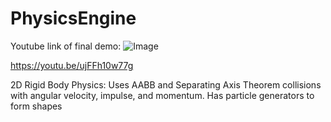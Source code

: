 # PhysicsEngine
Youtube link of final demo:
![Image](https://github.com/user-attachments/assets/e1842203-d577-4d86-b4a8-a38bc0c2f7b9)

https://youtu.be/ujFFh10w77g


2D Rigid Body Physics: 
Uses AABB and Separating Axis Theorem collisions with angular velocity, impulse, and momentum.
Has particle generators to form shapes

